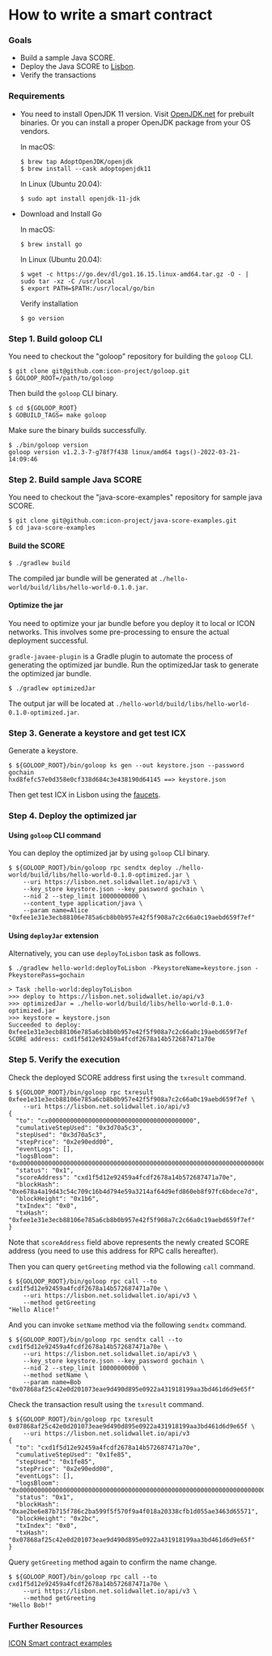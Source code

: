 # How to write a smart contract

### Goals

* Build a sample Java SCORE.
* Deploy the Java SCORE to [Lisbon](https://icondev.io/introduction/the-icon-network/testnet#lisbon).
* Verify the transactions

### Requirements

*   You need to install OpenJDK 11 version. Visit [OpenJDK.net](http://openjdk.java.net) for prebuilt binaries. Or you can install a proper OpenJDK package from your OS vendors.

    In macOS:

    ```
    $ brew tap AdoptOpenJDK/openjdk
    $ brew install --cask adoptopenjdk11
    ```

    In Linux (Ubuntu 20.04):

    ```
    $ sudo apt install openjdk-11-jdk
    ```
*   Download and Install Go

    In macOS:

    ```
    $ brew install go
    ```

    In Linux (Ubuntu 20.04):

    ```
    $ wget -c https://go.dev/dl/go1.16.15.linux-amd64.tar.gz -O - | sudo tar -xz -C /usr/local
    $ export PATH=$PATH:/usr/local/go/bin
    ```

    Verify installation

    ```
    $ go version
    ```

### Step 1. Build goloop CLI

You need to checkout the "goloop" repository for building the `goloop` CLI.

```
$ git clone git@github.com:icon-project/goloop.git
$ GOLOOP_ROOT=/path/to/goloop
```

Then build the `goloop` CLI binary.

```
$ cd ${GOLOOP_ROOT}
$ GOBUILD_TAGS= make goloop
```

Make sure the binary builds successfully.

```
$ ./bin/goloop version
goloop version v1.2.3-7-g78f7f438 linux/amd64 tags()-2022-03-21-14:09:46
```

### Step 2. Build sample Java SCORE

You need to checkout the "java-score-examples" repository for sample java SCORE.

```
$ git clone git@github.com:icon-project/java-score-examples.git
$ cd java-score-examples
```

#### Build the SCORE

```
$ ./gradlew build
```

The compiled jar bundle will be generated at `./hello-world/build/libs/hello-world-0.1.0.jar`.

#### Optimize the jar

You need to optimize your jar bundle before you deploy it to local or ICON networks. This involves some pre-processing to ensure the actual deployment successful.

`gradle-javaee-plugin` is a Gradle plugin to automate the process of generating the optimized jar bundle. Run the optimizedJar task to generate the optimized jar bundle.

```
$ ./gradlew optimizedJar
```

The output jar will be located at `./hello-world/build/libs/hello-world-0.1.0-optimized.jar`.

### Step 3. Generate a keystore and get test ICX

Generate a keystore.

```
$ ${GOLOOP_ROOT}/bin/goloop ks gen --out keystore.json --password gochain
hxd8fefc57e0d358e0cf338d684c3e438190d64145 ==> keystore.json
```

Then get test ICX in Lisbon using the [faucets](https://icondev.io/icon-stack/icon-networks/main-network#test-network-faucets).

### Step 4. Deploy the optimized jar

#### Using `goloop` CLI command

You can deploy the optimized jar by using `goloop` CLI binary.

```
$ ${GOLOOP_ROOT}/bin/goloop rpc sendtx deploy ./hello-world/build/libs/hello-world-0.1.0-optimized.jar \
    --uri https://lisbon.net.solidwallet.io/api/v3 \
    --key_store keystore.json --key_password gochain \
    --nid 2 --step_limit 10000000000 \
    --content_type application/java \
    --param name=Alice
"0xfee1e31e3ecb88106e785a6cb8b0b957e42f5f908a7c2c66a0c19aebd659f7ef"
```

#### Using `deployJar` extension

Alternatively, you can use `deployToLisbon` task as follows.

```
$ ./gradlew hello-world:deployToLisbon -PkeystoreName=keystore.json -PkeystorePass=gochain

> Task :hello-world:deployToLisbon
>>> deploy to https://lisbon.net.solidwallet.io/api/v3
>>> optimizedJar = ./hello-world/build/libs/hello-world-0.1.0-optimized.jar
>>> keystore = keystore.json
Succeeded to deploy: 0xfee1e31e3ecb88106e785a6cb8b0b957e42f5f908a7c2c66a0c19aebd659f7ef
SCORE address: cxd1f5d12e92459a4fcdf2678a14b572687471a70e
```

### Step 5. Verify the execution

Check the deployed SCORE address first using the `txresult` command.

```
$ ${GOLOOP_ROOT}/bin/goloop rpc txresult 0xfee1e31e3ecb88106e785a6cb8b0b957e42f5f908a7c2c66a0c19aebd659f7ef \
    --uri https://lisbon.net.solidwallet.io/api/v3
{
  "to": "cx0000000000000000000000000000000000000000",
  "cumulativeStepUsed": "0x3d70a5c3",
  "stepUsed": "0x3d70a5c3",
  "stepPrice": "0x2e90edd00",
  "eventLogs": [],
  "logsBloom": "0x0000000000000000000000000000000000000000000000000000000000000000000000000000000000000...",
  "status": "0x1",
  "scoreAddress": "cxd1f5d12e92459a4fcdf2678a14b572687471a70e",
  "blockHash": "0xe678a4a19d43c54c709c16b4d794e59a3214af64d9efd860eb8f97fc6bdece7d",
  "blockHeight": "0x1b6",
  "txIndex": "0x0",
  "txHash": "0xfee1e31e3ecb88106e785a6cb8b0b957e42f5f908a7c2c66a0c19aebd659f7ef"
}
```

Note that `scoreAddress` field above represents the newly created SCORE address (you need to use this address for RPC calls hereafter).

Then you can query `getGreeting` method via the following `call` command.

```
$ ${GOLOOP_ROOT}/bin/goloop rpc call --to cxd1f5d12e92459a4fcdf2678a14b572687471a70e \
    --uri https://lisbon.net.solidwallet.io/api/v3 \
    --method getGreeting
"Hello Alice!"
```

And you can invoke `setName` method via the following `sendtx` command.

```
$ ${GOLOOP_ROOT}/bin/goloop rpc sendtx call --to cxd1f5d12e92459a4fcdf2678a14b572687471a70e \
    --uri https://lisbon.net.solidwallet.io/api/v3 \
    --key_store keystore.json --key_password gochain \
    --nid 2 --step_limit 10000000000 \
    --method setName \
    --param name=Bob
"0x07868af25c42e0d201073eae9d490d895e0922a431918199aa3bd461d6d9e65f"
```

Check the transaction result using the `txresult` command.

```
$ ${GOLOOP_ROOT}/bin/goloop rpc txresult 0x07868af25c42e0d201073eae9d490d895e0922a431918199aa3bd461d6d9e65f \
    --uri https://lisbon.net.solidwallet.io/api/v3
{
  "to": "cxd1f5d12e92459a4fcdf2678a14b572687471a70e",
  "cumulativeStepUsed": "0x1fe85",
  "stepUsed": "0x1fe85",
  "stepPrice": "0x2e90edd00",
  "eventLogs": [],
  "logsBloom": "0x0000000000000000000000000000000000000000000000000000000000000000000000000000000000000...",
  "status": "0x1",
  "blockHash": "0xae2be6e87b715f786c2ba599f5f570f9a4f018a20338cfb1d055ae3463d65571",
  "blockHeight": "0x2bc",
  "txIndex": "0x0",
  "txHash": "0x07868af25c42e0d201073eae9d490d895e0922a431918199aa3bd461d6d9e65f"
}
```

Query `getGreeting` method again to confirm the name change.

```
$ ${GOLOOP_ROOT}/bin/goloop rpc call --to cxd1f5d12e92459a4fcdf2678a14b572687471a70e \
    --uri https://lisbon.net.solidwallet.io/api/v3 \
    --method getGreeting
"Hello Bob!"
```

### Further Resources

[ICON Smart contract examples](https://github.com/icon-project/java-score-examples)
